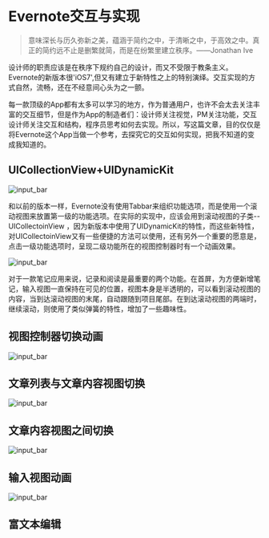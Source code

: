 # Evernote交互与实现


>    意味深长与历久弥新之美，蕴涵于简约之中，于清晰之中，于高效之中。真正的简约远不止是删繁就简，而是在纷繁里建立秩序。——Jonathan Ive

设计师的职责应该是在秩序下规约自己的设计，而又不受限于教条主义。Evernote的新版本很'iOS7',但又有建立于新特性之上的特别演绎。交互实现的方式自然，流畅，还在不经意间心头为之一颤。

每一款顶级的App都有太多可以学习的地方，作为普通用户，也许不会太去关注丰富的交互细节，但是作为App的制造者们：设计师关注视觉，PM关注功能，交互设计师关注交互和结构，程序员思考如何去实现。所以，写这篇文章，目的仅仅是将Evernote这个App当做一个参考，去探究它的交互如何实现，把我不知道的变成我知道的。


## UICollectionView+UIDynamicKit

![input_bar](./gif/spring.gif)

和以前的版本一样，Evernote没有使用Tabbar来组织功能选项，而是使用一个滚动视图来放置第一级的功能选项。在实际的实现中，应该会用到滚动视图的子类--UICollectoinView ，因为新版本中使用了UIDynamicKit的特性，而这些新特性，对UICollectoinView又有一些便捷的方法可以使用，还有另外一个重要的愿意是，点击一级功能选项时，呈现二级功能所在的视图控制器时有一个动画效果。

![input_bar](./gif/input_bar.gif)

对于一款笔记应用来说，记录和阅读是最重要的两个功能。在首屏，为方便新增笔记，输入视图一直保持在可见的位置，视图本身是半透明的，可以看到滚动视图的内容，当到达滚动视图的末尾，自动跟随到项目尾部。在到达滚动视图的两端时，继续滚动，则使用了类似弹簧的特性，增加了一些趣味性。


## 视图控制器切换动画

![input_bar](./gif/vc_transiation.gif)

## 文章列表与文章内容视图切换


![input_bar](./gif/list_2_detail.gif)

## 文章内容视图之间切换

![input_bar](./gif/detail_2_detail.gif)

## 输入视图动画

![input_bar](./gif/input_animation.gif)

## 富文本编辑